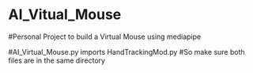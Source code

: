 # AI_Vitual_Mouse
#Personal Project to build a Virtual Mouse using mediapipe

#AI_Virtual_Mouse.py imports HandTrackingMod.py
#So make sure both files are in the same directory
